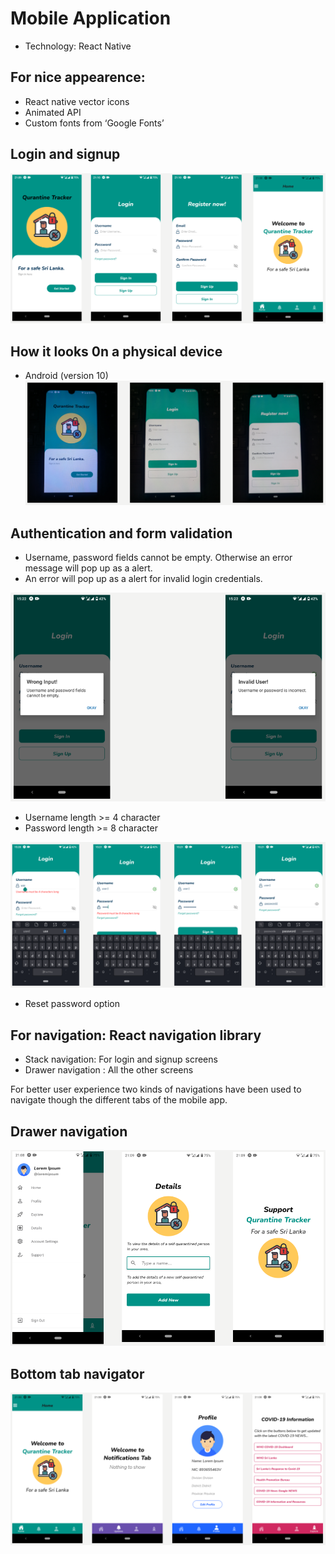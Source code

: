 # Mobile Application
  * Technology: React Native 

## For nice appearence: 
  * React native vector icons
  * Animated API
  * Custom fonts from ‘Google Fonts’
  
## Login and signup

![Splash](img/Splash.PNG)

## How it looks 0n a physical device

  * Android (version 10)
   ![Physical](img/Physical.PNG)
   
## Authentication and form validation

* Username, password fields cannot be empty. Otherwise an error message will pop up as a alert.
* An error will pop up as a alert for invalid login credentials. 

![Error](img/error.PNG)

* Username length >=  4 character 
* Password length >=  8 character

![Authentication](img/Auth.PNG)

* Reset password option

## For navigation: React navigation library

* Stack navigation: For login and signup screens
* Drawer navigation : All the other screens

For better user experience two kinds of navigations have been used to navigate though the different tabs of the mobile app.

## Drawer navigation

![DN](img/DN.PNG)

## Bottom tab navigator

 ![MBN](img/MBN.PNG)
